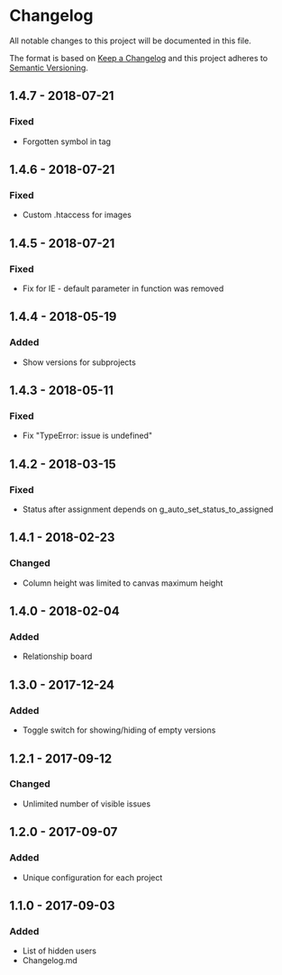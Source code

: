 # Changelog
All notable changes to this project will be documented in this file.

The format is based on [Keep a Changelog](http://keepachangelog.com/en/1.0.0/)
and this project adheres to [Semantic Versioning](http://semver.org/spec/v2.0.0.html).

## 1.4.7 - 2018-07-21
### Fixed
- Forgotten symbol in tag

## 1.4.6 - 2018-07-21
### Fixed
- Custom .htaccess for images

## 1.4.5 - 2018-07-21
### Fixed
- Fix for IE - default parameter in function was removed

## 1.4.4 - 2018-05-19
### Added
- Show versions for subprojects

## 1.4.3 - 2018-05-11
### Fixed
- Fix "TypeError: issue is undefined"

## 1.4.2 - 2018-03-15
### Fixed
- Status after assignment depends on g_auto_set_status_to_assigned

## 1.4.1 - 2018-02-23
### Changed
- Column height was limited to canvas maximum height

## 1.4.0 - 2018-02-04
### Added
- Relationship board

## 1.3.0 - 2017-12-24
### Added
- Toggle switch for showing/hiding of empty versions

## 1.2.1 - 2017-09-12
### Changed
- Unlimited number of visible issues

## 1.2.0 - 2017-09-07
### Added
- Unique configuration for each project

## 1.1.0 - 2017-09-03
### Added
- List of hidden users
- Changelog.md
